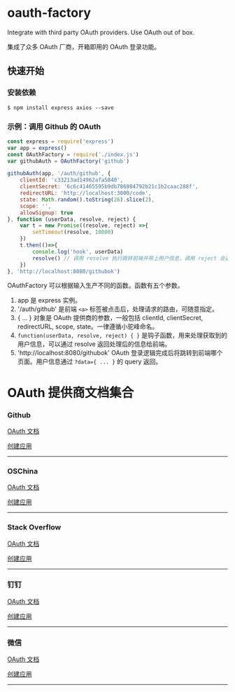 # oauth-factory
Integrate with third party OAuth providers. Use OAuth out of box.

集成了众多 OAuth 厂商，开箱即用的 OAuth 登录功能。

## 快速开始

### 安装依赖

```shell
$ npm install express axios --save
```

### 示例：调用 Github 的 OAuth

```javascript 
const express = require('express')
var app = express()
const OAuthFactory = require('./index.js')
var githubAuth = OAuthFactory('github')

githubAuth(app, '/auth/github', {
    clientId: 'c33213ad14962afa5840',
    clientSecret: '6c6c41465595b9db786984792b21c1b2caac288f',
    redirectURL: 'http://localhost:3000/code',
    state: Math.random().toString(26).slice(2),
    scope: '',
    allowSignup: true
}, function (userData, resolve, reject) {
    var t = new Promise((resolve, reject) =>{
        setTimeout(resolve, 10000)
    })
    t.then(()=>{
        console.log('hook', userData)
        resolve() // 调用 resolve 执行跳转前端并带上用户信息，调用 reject 会返回 400 错误，不携带用户信息
    })
}, 'http://localhost:8080/githubok')
```

OAuthFactory 可以根据输入生产不同的函数。函数有五个参数。
1. app 是 express 实例。
2. '/auth/github' 是前端 `<a>` 标签被点击后，处理请求的路由，可随意指定。
3. { ... } 对象是 OAuth 提供商的参数，一般包括 clientId, clientSecret, redirectURL, scope, state。一律遵循小驼峰命名。
4. `function(userData, resolve, reject) { }` 是钩子函数，用来处理获取到的用户信息，可以通过 resolve 返回处理后的信息给前端。
5. 'http://localhost:8080/githubok' OAuth 登录逻辑完成后将跳转到前端哪个页面。用户信息通过 `?data={ ... }` 的 query 返回。

# OAuth 提供商文档集合

### Github
[OAuth 文档](https://developer.github.com/apps/building-oauth-apps/authorizing-oauth-apps/)

[创建应用](https://github.com/settings/applications/new)


--------------------

### OSChina
[OAuth 文档](https://www.oschina.net/openapi/docs)

[创建应用](https://www.oschina.net/openapi/client/edit)

--------------------

### Stack Overflow
[OAuth 文档](https://api.stackexchange.com/docs/authentication)

[创建应用](https://stackapps.com/apps/oauth/register)

--------------------

### 钉钉
[OAuth 文档](https://open-doc.dingtalk.com/docs/doc.htm?spm=a219a.7629140.0.0.7f5f4a97IkrkFE&treeId=385&articleId=104968&docType=1#s1)

[创建应用](https://open-dev.dingtalk.com/#/loginAndShareApp)

--------------------

### 微信
[OAuth 文档](https://open.weixin.qq.com/cgi-bin/showdocument?action=dir_list&t=resource/res_list&verify=1&id=open1419316505&token=&lang=zh_CN)

[创建应用](https://open.weixin.qq.com)

--------------------
